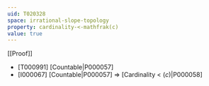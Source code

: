 ```yaml
---
uid: T020328
space: irrational-slope-topology
property: cardinality-<-mathfrak(c)
value: true
---
```

[[Proof]]

* [T000991] [Countable|P000057]
* [I000067] [Countable|P000057] => [Cardinality < $\mathfrak(c)$|P000058]

